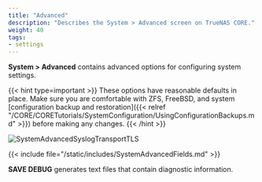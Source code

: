 ```yaml
---
title: "Advanced"
description: "Describes the System > Advanced screen on TrueNAS CORE."
weight: 40
tags:
- settings
---
```


**System > Advanced** contains advanced options for configuring system settings.

{{< hint type=important >}}
These options have reasonable defaults in place.
Make sure you are comfortable with ZFS, FreeBSD, and system [configuration backup and restoration]({{< relref "/CORE/CORETutorials/SystemConfiguration/UsingConfigurationBackups.md" >}}) before making any changes.
{{< /hint >}}

![SystemAdvancedSyslogTransportTLS](/images/CORE/System/SystemAdvancedSyslogTransportTLS.png "Advanced Syslog Transport TLS Settings")

{{< include file="/static/includes/SystemAdvancedFields.md" >}}

**SAVE DEBUG** generates text files that contain diagnostic information.